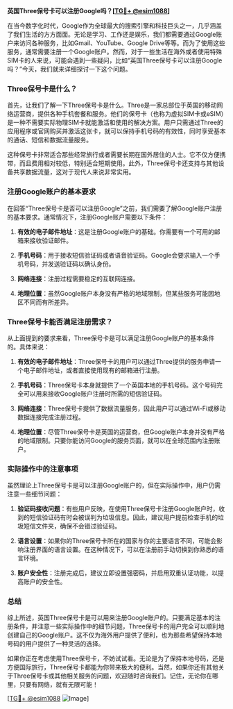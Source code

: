 **英国Three保号卡可以注册Google吗？[[TG💪+ @esim1088](https://t.me/s/esim1088)]**

在当今数字化时代，Google作为全球最大的搜索引擎和科技巨头之一，几乎涵盖了我们生活的方方面面。无论是学习、工作还是娱乐，我们都需要通过Google账户来访问各种服务，比如Gmail、YouTube、Google Drive等等。而为了使用这些服务，通常需要注册一个Google账户。然而，对于一些生活在海外或者使用特殊SIM卡的人来说，可能会遇到一些疑问，比如“英国Three保号卡可以注册Google吗？”今天，我们就来详细探讨一下这个问题。

### Three保号卡是什么？

首先，让我们了解一下Three保号卡是什么。Three是一家总部位于英国的移动网络运营商，提供各种手机套餐和服务。他们的保号卡（也称为虚拟SIM卡或eSIM）是一种不需要实际物理SIM卡就能激活和使用的解决方案。用户只需通过Three的应用程序或官网购买并激活这张卡，就可以保持手机号码的有效性，同时享受基本的通话、短信和数据流量服务。

这种保号卡非常适合那些经常旅行或者需要长期在国外居住的人士。它不仅方便携带，而且费用相对较低，特别适合短期使用。此外，Three保号卡还支持与其他设备共享数据流量，这对于现代人来说非常实用。

### 注册Google账户的基本要求

在回答“Three保号卡是否可以注册Google”之前，我们需要了解Google账户注册的基本要求。通常情况下，注册Google账户需要以下条件：

1. **有效的电子邮件地址**：这是注册Google账户的基础。你需要有一个可用的邮箱来接收验证邮件。
   
2. **手机号码**：用于接收短信验证码或者语音验证码。Google会要求输入一个手机号码，并发送验证码以确认身份。

3. **网络连接**：注册过程需要稳定的互联网连接。

4. **地理位置**：虽然Google账户本身没有严格的地域限制，但某些服务可能因地区不同而有所差异。

### Three保号卡能否满足注册需求？

从上面提到的要求来看，Three保号卡是可以满足注册Google账户的基本条件的。具体来说：

1. **有效的电子邮件地址**：Three保号卡的用户可以通过Three提供的服务申请一个电子邮件地址，或者直接使用现有的邮箱进行注册。

2. **手机号码**：Three保号卡本身就提供了一个英国本地的手机号码。这个号码完全可以用来接收Google账户注册时所需的短信验证码。

3. **网络连接**：Three保号卡提供了数据流量服务，因此用户可以通过Wi-Fi或移动数据连接完成注册过程。

4. **地理位置**：尽管Three保号卡是英国的运营商，但Google账户本身并没有严格的地域限制。只要你能访问Google的服务页面，就可以在全球范围内注册账户。

### 实际操作中的注意事项

虽然理论上Three保号卡是可以注册Google账户的，但在实际操作中，用户仍需注意一些细节问题：

1. **验证码接收问题**：有些用户反映，在使用Three保号卡注册Google账户时，收到的短信验证码有时会被误判为垃圾信息。因此，建议用户提前检查手机的垃圾短信文件夹，确保不会错过验证码。

2. **语言设置**：如果你的Three保号卡所在的国家与你的主要语言不同，可能会影响注册界面的语言设置。在这种情况下，可以在注册前手动切换到你熟悉的语言环境。

3. **账户安全性**：注册完成后，建议立即设置强密码，并启用双重认证功能，以提高账户的安全性。

### 总结

综上所述，英国Three保号卡是可以用来注册Google账户的。只要满足基本的注册条件，并注意一些实际操作中的细节问题，Three保号卡的用户完全可以顺利地创建自己的Google账户。这不仅为海外用户提供了便利，也为那些希望保持本地号码的用户提供了一种灵活的选择。

如果你正在考虑使用Three保号卡，不妨试试看。无论是为了保持本地号码，还是方便国际旅行，Three保号卡都能为你带来极大的便利。当然，如果你还有其他关于Three保号卡或其他相关服务的问题，欢迎随时咨询我们。记住，无论你在哪里，只要有网络，就有无限可能！

[[TG💪+ @esim1088](https://t.me/s/esim1088) ![Image](https://i.postimg.cc/4NQfJmqS/Snipaste-2025-05-13-00-14-12.png)]